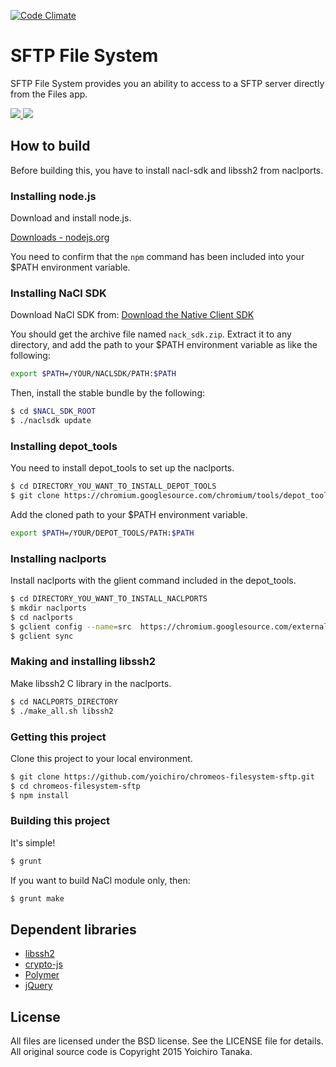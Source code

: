 [![Code Climate](https://codeclimate.com/github/yoichiro/chromeos-filesystem-sftp/badges/gpa.svg)](https://codeclimate.com/github/yoichiro/chromeos-filesystem-sftp)

# SFTP File System

SFTP File System provides you an ability to access to a SFTP server directly from the Files app.

<a target="_blank" href="https://chrome.google.com/webstore/detail/sftp-file-system/gbheifiifcfekkamhepkeogobihicgmn">
  <img src="https://raw.githubusercontent.com/yoichiro/chromeos-filesystem-sftp/master/docs/install-button.png">
</a>

<img src="https://raw.githubusercontent.com/yoichiro/chromeos-filesystem-sftp/master/docs/screenshot-1.png">

## How to build

Before building this, you have to install nacl-sdk and libssh2 from naclports.

### Installing node.js

Download and install node.js.

[Downloads - nodejs.org](https://nodejs.org/en/download/)

You need to confirm that the `npm` command has been included into your $PATH environment variable.

### Installing NaCl SDK

Download NaCl SDK from: [Download the Native Client SDK](https://developer.chrome.com/native-client/sdk/download)

You should get the archive file named `nack_sdk.zip`. Extract it to any directory, and add the path to your $PATH environment variable as like the following:

```bash
export $PATH=/YOUR/NACLSDK/PATH:$PATH
```

Then, install the stable bundle by the following:

```bash
$ cd $NACL_SDK_ROOT
$ ./naclsdk update
```

### Installing depot_tools

You need to install depot_tools to set up the naclports.

```bash
$ cd DIRECTORY_YOU_WANT_TO_INSTALL_DEPOT_TOOLS
$ git clone https://chromium.googlesource.com/chromium/tools/depot_tools.git
```

Add the cloned path to your $PATH environment variable.

```bash
export $PATH=/YOUR/DEPOT_TOOLS/PATH:$PATH
```

### Installing naclports

Install naclports with the glient command included in the depot_tools.

```bash
$ cd DIRECTORY_YOU_WANT_TO_INSTALL_NACLPORTS
$ mkdir naclports
$ cd naclports
$ gclient config --name=src  https://chromium.googlesource.com/external/naclports.git@pepper_43
$ gclient sync
```

### Making and installing libssh2

Make libssh2 C library in the naclports.

```bash
$ cd NACLPORTS_DIRECTORY
$ ./make_all.sh libssh2
```

### Getting this project

Clone this project to your local environment.

```bash
$ git clone https://github.com/yoichiro/chromeos-filesystem-sftp.git
$ cd chromeos-filesystem-sftp
$ npm install
```

### Building this project

It's simple!

```bash
$ grunt
```

If you want to build NaCl module only, then:

```bash
$ grunt make
```

## Dependent libraries

* [libssh2](http://www.libssh2.org/)
* [crypto-js](https://code.google.com/p/crypto-js/)
* [Polymer](https://www.polymer-project.org/)
* [jQuery](http://jquery.com/)

## License

All files are licensed under the BSD license. See the LICENSE file for details.
All original source code is Copyright 2015 Yoichiro Tanaka.

